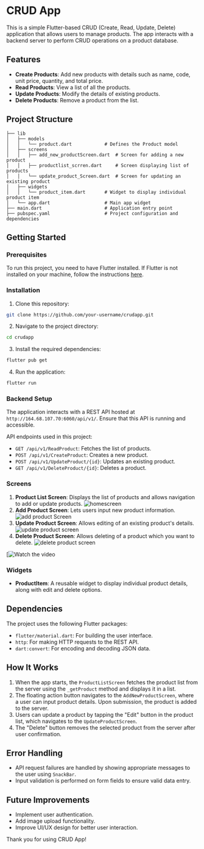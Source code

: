 # CRUD App

This is a simple Flutter-based CRUD (Create, Read, Update, Delete) application that allows users to manage products. The app interacts with a backend server to perform CRUD operations on a product database.

## Features

- **Create Products**: Add new products with details such as name, code, unit price, quantity, and total price.
- **Read Products**: View a list of all the products.
- **Update Products**: Modify the details of existing products.
- **Delete Products**: Remove a product from the list.

## Project Structure

```
├── lib
│   ├── models
│   │   └── product.dart            # Defines the Product model
│   ├── screens
│   │   ├── add_new_productScreen.dart  # Screen for adding a new product
│   │   ├── productlist_scrren.dart     # Screen displaying list of products
│   │   └── update_product_Screen.dart  # Screen for updating an existing product
│   ├── widgets
│   │   └── product_item.dart       # Widget to display individual product item
│   └── app.dart                    # Main app widget
├── main.dart                       # Application entry point
├── pubspec.yaml                    # Project configuration and dependencies
```

## Getting Started

### Prerequisites

To run this project, you need to have Flutter installed. If Flutter is not installed on your machine, follow the instructions [here](https://flutter.dev/docs/get-started/install).

### Installation

1. Clone this repository:

```bash
git clone https://github.com/your-username/crudapp.git
```

2. Navigate to the project directory:

```bash
cd crudapp
```

3. Install the required dependencies:

```bash
flutter pub get
```

4. Run the application:

```bash
flutter run
```

### Backend Setup

The application interacts with a REST API hosted at `http://164.68.107.70:6060/api/v1/`. Ensure that this API is running and accessible.

API endpoints used in this project:

- `GET /api/v1/ReadProduct`: Fetches the list of products.
- `POST /api/v1/CreateProduct`: Creates a new product.
- `POST /api/v1/UpdateProduct/{id}`: Updates an existing product.
- `GET /api/v1/DeleteProduct/{id}`: Deletes a product.

### Screens
1. **Product List Screen**: Displays the list of products and allows navigation to add or update products.
![homescreen](https://github.com/user-attachments/assets/e73723ab-dcd4-476d-8f0a-b2ca8d34533a)
2. **Add Product Screen**: Lets users input new product information.
![add product Screen](https://github.com/user-attachments/assets/c4d50d57-0aff-4ffb-8e70-4c8449216a18)
3. **Update Product Screen**: Allows editing of an existing product's details.
![update product screen](https://github.com/user-attachments/assets/cba5ab39-3c8c-4c0c-96bf-1eff96f9f881)
4. **Delete Product Screen**: Allows deleting of a product which you want to delete.
![delete product screen](https://github.com/user-attachments/assets/aedc1fa1-f288-4ee2-9348-921610c6c0f0)

[![Watch the video](https://drive.google.com/drive/u/1/folders/1uDJKdgii66Pj1wvHJQn64CVtrpRd2SEO)

### Widgets

- **ProductItem**: A reusable widget to display individual product details, along with edit and delete options.

## Dependencies

The project uses the following Flutter packages:

- `flutter/material.dart`: For building the user interface.
- `http`: For making HTTP requests to the REST API.
- `dart:convert`: For encoding and decoding JSON data.

## How It Works

1. When the app starts, the `ProductListScreen` fetches the product list from the server using the `_getProduct` method and displays it in a list.
2. The floating action button navigates to the `AddNewProductScreen`, where a user can input product details. Upon submission, the product is added to the server.
3. Users can update a product by tapping the "Edit" button in the product list, which navigates to the `UpdateProductScreen`.
4. The "Delete" button removes the selected product from the server after user confirmation.

## Error Handling

- API request failures are handled by showing appropriate messages to the user using `SnackBar`.
- Input validation is performed on form fields to ensure valid data entry.

## Future Improvements

- Implement user authentication.
- Add image upload functionality.
- Improve UI/UX design for better user interaction.



Thank you for using CRUD App!
